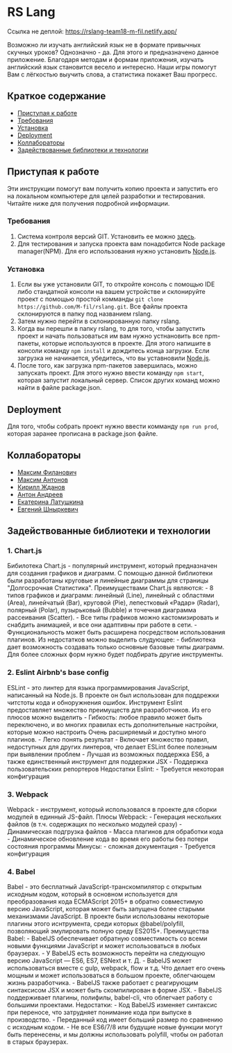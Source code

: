 # RS Lang
Ccылка не деплой: https://rslang-team18-m-fil.netlify.app/

Возможно ли изучать английский язык не в формате привычных скучных уроков? Однозначно - да. Для этого и предназначено данное приложение. Благодаря методам и формам приложения, изучать английский язык становится весело и интересно. Наши игры помогут Вам с лёгкостью выучить слова, а статистика покажет Ваш прогресс.

## Краткое содержание
  - [Приступая к работе](#приступая-к-работе)
  - [Требования](#требования)
  - [Установка](#установка)
  - [Deployment](#deployment)
  - [Коллабораторы](#коллабораторы)
  - [Задействованные библиотеки и технологии](#задействованные-библиотеки-и-технологии)


## Приступая к работе
Эти инструкции помогут вам получить копию проекта и запустить его на локальном компьютере для целей разработки и тестирования. Читайте ниже для получения подробной информации.

### Требования
1. Система контроля версий GIT. Установить ее можно [здесь](https://git-scm.com/downloads).
2. Для тестирования и запуска проекта вам понадобится Node package manager(NPM). Для его использования нужно установить [Node.js](https://nodejs.org/en/).

### Установка
1. Если вы уже установили GIT, то откройте консоль с помощью IDE либо стандатной консоли на вашем устройстве и склонируйте проект с помощью простой комманды `git clone https://github.com/M-fil/rslang.git`. Все файлы проекта склонируются в папку под названием rslang.
2. Затем нужно перейти в склонированную папку rslang.
3. Когда вы перешли в папку rslang, то для того, чтобы запустить проект и начать пользоваться им вам нужно устнановить все npm-пакеты, которые используются в проекте. Для этого напишите в консоли команду `npm install` и дождитесь конца загрузки. Если загрузка не начинается, убедитесь, что вы уставновили [Node.js](https://nodejs.org/en/).
4. После того, как загрузка npm-пакетов завершилась, можно запускать проект. Для этого нужно ввести команду `npm start`, которая запустит локальный сервер. Список других команд можно найти в файле package.json.

## Deployment
Для того, чтобы собрать проект нужно ввести комманду `npm run prod`, которая заранее прописана в package.json файле.

## Коллабораторы
- [Максим Филанович](https://github.com/M-fil)
- [Максим Антонов](https://github.com/BoL4oNoK)
- [Кирилл Жданов](https://github.com/KirillZhdanov)
- [Антон Андреев](https://github.com/toxAndreev)
- [Екатерина Латушкина](https://github.com/kate-latushkina)
- [Евгений Шныркевич](https://github.com/Shnyrkevich)

## Задействованные библиотеки и технологии
### 1. Chart.js
Бибилотека Chart.js - популярный инструмент, который предназначен для создания графиков и диаграмм.
С помощью данной библиотеки были разработаны круговые и линейные диаграммы для страницы "Долгосрочная Статистика".
Преимуществами Chart.js являются:
    - 8 типов графиков и диаграмм: линейный (Line), линейный с областями (Area), линейчатый (Bar), круговой (Pie), лепестковый «Радар» (Radar), полярный (Polar), пузырьковый (Bubble) и точечная диаграмма рассеивания (Scatter).
    - Все типы графиков можно кастомизировать и снабдить анимацией, и все они адаптивны при работе в сети.
    - Функциональность может быть расширена посредством использования плагинов.
Из недостатков можно выделить слудующее:
    - библиотека дает возможность создавать только основные базовые типы диаграмм. Для более сложных форм нужно будет подбирать другие инструменты.

### 2. Eslint Airbnb's base config
ESLint - это линтер для языка программирования JavaScript, написанный на Node.js. В проекте он был использован для поддрежки читстоты кода и обноружнения ошибок.
Инструмент Eslint предоставляет множество преимуществ для разработчиков. Из его плюсов можно выделить
    - Гибкость: любое правило может быть переключено, и во многих правилах есть дополнительные настройки, которые можно настроить
    Очень расширяемый и доступно много плагинов.
    - Легко понять результат
    - Включает множество правил, недоступных для других линтеров, что делает ESLint более полезным при выявлении проблем
    - Лучшая из возможных поддержка ES6, а также единственный инструмент для поддержки JSX
    - Поддержка пользовательских репортеров
Недостатки Eslint:
    - Требуется некоторая конфигурация

### 3. Webpack
Webpack - инструмент, который использовался в проекте для сборки модулей в единный JS-файл.
Плюсы Webpack:
    - Генерация нескольких файлов (в т.ч. содержащих по несколько модулей сразу)
    - Динамическая подгрузка файлов
    - Масса плагинов для обработки кода
    - Динамическое обновление кода во время его работы без потери состояния программы
Минусы:
    - сложная документация
    - Требуется конфигурация

### 4. Babel
Babel - это бесплатный JavaScript-транскомпилятор с открытым исходным кодом, который в основном используется для преобразования кода ECMAScript 2015+ в обратно совместимую версию JavaScript, которая может быть запущена более старыми механизмами JavaScript.
В проекте были использованы некоторые плагины этого иснтрумента, среди которых @babel/polyfill, позволяющий эмулировать полную среду ES2015+.
Преимущества Babel:
    - BabelJS обеспечивает обратную совместимость со всеми новыми функциями JavaScript и может использоваться в любых браузерах.
    - У BabelJS есть возможность перейти на следующую версию JavaScript — ES6, ES7, ESNext и т. Д.
    - BabelJS может использоваться вместе с gulp, webpack, flow и т.д. Что делает его очень мощным и может использоваться в большом проекте, облегчающем жизнь разработчика.
    - BabelJS также работает с реагирующим синтаксисом JSX и может быть скомпилирован в форме JSX.
    - BabelJS поддерживает плагины, полифилы, babel-cli, что облегчает работу с большими проектами.
Недостатки:
    - Код BabelJS изменяет синтаксис при переносе, что затрудняет понимание кода при выпуске в производство.
    - Переданный код имеет больший размер по сравнению с исходным кодом.
    - Не все ES6/7/8 или будущие новые функции могут быть перенесены, и мы должны использовать polyfill, чтобы он работал в старых браузерах.
